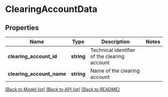 # ClearingAccountData

## Properties
Name | Type | Description | Notes
------------ | ------------- | ------------- | -------------
**clearing_account_id** | **string** | Technical identifier of the clearing account | 
**clearing_account_name** | **string** | Name of the clearing account | 

[[Back to Model list]](../README.md#documentation-for-models) [[Back to API list]](../README.md#documentation-for-api-endpoints) [[Back to README]](../README.md)


